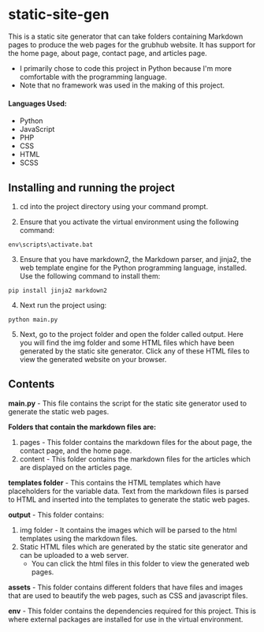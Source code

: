 # static-site-gen
This is a static site generator that can take folders containing Markdown pages to produce the web pages for the grubhub website. It has support for the home page, about page, contact page, and articles page.

- I primarily chose to code this project in Python because I'm more comfortable with the programming language. 
- Note that no framework was used in the making of this project.

#### Languages Used:
+ Python 
+ JavaScript 
+ PHP 
+ CSS  
+ HTML 
+ SCSS

## Installing and running the project
1. cd into the project directory using your command prompt.

2. Ensure that you activate the virtual environment using the following command:
```
env\scripts\activate.bat
```
3. Ensure that you have markdown2, the Markdown parser, and jinja2, the web template engine for the Python programming language, installed.
Use the following command to install them:
```
pip install jinja2 markdown2

```
4. Next run the project using:
```
python main.py

```
5. Next, go to the project folder and open the folder called output. 
Here you will find the img folder and some HTML files which have been generated by the static site generator. 
Click any of these HTML files to view the generated website on your browser.


## Contents
**main.py** - This file contains the script for the static site generator used to generate the static web pages. 

**Folders that contain the markdown files are:**
  1. pages
    - This folder contains the markdown files for the about page, the contact page, and the home page.
  2. content
    - This folder contains the markdown files for the articles which are displayed on the articles page. 

 **templates folder** - This contains the HTML templates which have placeholders for the variable data. Text from the markdown files is parsed to HTML and inserted into the templates to generate the static web pages.
 
 **output** - This folder contains:
 1. img folder - It contains the images which will be parsed to the html templates using the markdown files.
 2.  Static HTML files which are generated by the static site generator and can be uploaded to a web server.
     - You can click the html files in this folder to view the generated web pages.

**assets** - This folder contains different folders that have files and images that are used to beautify the web pages, such as CSS and javascript files.

**env** - This folder contains the dependencies required for this project. This is where external packages are installed for use in the virtual environment.



 
 
 

